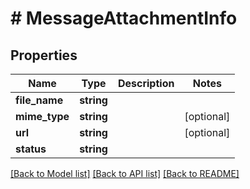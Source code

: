 # # MessageAttachmentInfo

## Properties

Name | Type | Description | Notes
------------ | ------------- | ------------- | -------------
**file_name** | **string** |  |
**mime_type** | **string** |  | [optional]
**url** | **string** |  | [optional]
**status** | **string** |  |

[[Back to Model list]](../../README.md#models) [[Back to API list]](../../README.md#endpoints) [[Back to README]](../../README.md)
